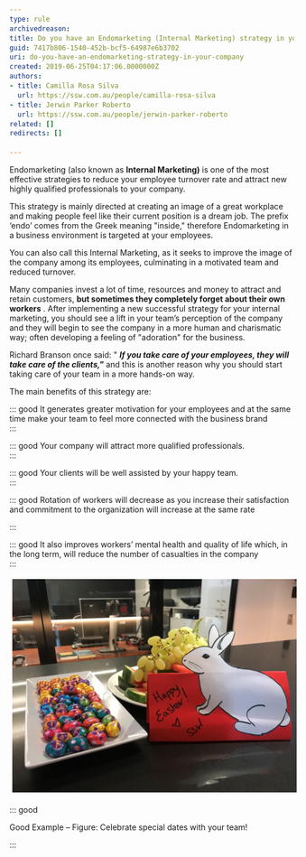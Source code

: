 ```yaml
---
type: rule
archivedreason: 
title: Do you have an Endomarketing (Internal Marketing) strategy in your company?
guid: 7417b806-1540-452b-bcf5-64987e6b3702
uri: do-you-have-an-endomarketing-strategy-in-your-company
created: 2019-06-25T04:17:06.0000000Z
authors:
- title: Camilla Rosa Silva
  url: https://ssw.com.au/people/camilla-rosa-silva
- title: Jerwin Parker Roberto
  url: https://ssw.com.au/people/jerwin-parker-roberto
related: []
redirects: []

---
```


Endomarketing (also known as  **Internal Marketing)** is one of the most effective strategies to reduce your employee turnover rate and attract new highly qualified professionals to your company. 





This strategy is mainly directed at creating an image of a great workplace and making people feel like their current position is a dream job. The prefix ‘endo’ comes from the Greek meaning "inside," therefore Endomarketing in a business environment is targeted at your employees. 





You can also call this Internal Marketing, as it seeks to improve the image of the company among its employees, culminating in a motivated team and reduced turnover.




<!--endintro-->

Many companies invest a lot of time, resources and money to attract and retain customers,  **but sometimes they completely forget about their own workers** . After implementing a new successful strategy for your internal marketing, you should see a lift in your team’s perception of the company and they will begin to see the company in a more human and charismatic way; often developing a feeling of "adoration" for the business.











Richard Branson once said: " ***If you take care of your employees, they will take care of the clients,"*** and this is another reason why you should start taking care of your team in a more hands-on way. 
   











The main benefits of this strategy are:






::: good
It generates greater motivation for your employees and at the same time make your team to feel more connected with the business brand  
:::


::: good
Your company will attract more qualified professionals.  
:::


::: good
Your clients will be well assisted by your happy team.  
:::


::: good
Rotation of workers will decrease as you increase their satisfaction and commitment to the organization will increase at the same rate

:::


::: good
It also improves workers’ mental health and quality of life which, in the long term, will reduce the number of casualties in the company  
:::



<img src="bunny.jpg" alt="bunny.jpg" style="margin:5px;width:808px;">
    


::: good

Good Example – Figure: Celebrate special dates with your team!


:::
